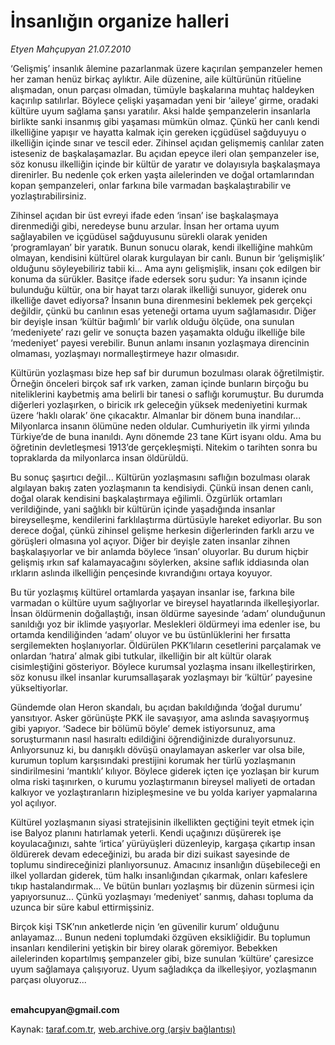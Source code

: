 # İnsanlığın organize halleri

*Etyen Mahçupyan 21.07.2010*

<div class="yazi"><p>‘Gelişmiş’ insanlık âlemine pazarlanmak üzere kaçırılan şempanzeler hemen her zaman henüz birkaç aylıktır. Aile düzenine, aile kültürünün ritüeline alışmadan, onun parçası olmadan, tümüyle başkalarına muhtaç haldeyken kaçırılıp satılırlar. Böylece çelişki yaşamadan yeni bir ‘aileye’ girme, oradaki kültüre uyum sağlama şansı yaratılır. Aksi halde şempanzelerin insanlarla birlikte sanki insanmış gibi yaşaması mümkün olmaz. Çünkü her canlı kendi ilkelliğine yapışır ve hayatta kalmak için gereken içgüdüsel sağduyuyu o ilkelliğin içinde sınar ve tescil eder. Zihinsel açıdan gelişmemiş canlılar zaten isteseniz de başkalaşamazlar. Bu açıdan epeyce ileri olan şempanzeler ise, söz konusu ilkelliğin içinde bir kültür de yaratır ve dolayısıyla başkalaşmaya direnirler. Bu nedenle çok erken yaşta ailelerinden ve doğal ortamlarından kopan şempanzeleri, onlar farkına bile varmadan başkalaştırabilir ve yozlaştırabilirsiniz.</p>
<p>Zihinsel açıdan bir üst evreyi ifade eden ‘insan’ ise başkalaşmaya direnmediği gibi, neredeyse bunu arzular. İnsan her ortama uyum sağlayabilen ve içgüdüsel sağduyusunu sürekli olarak yeniden ‘programlayan’ bir yaratık. Bunun sonucu olarak, kendi ilkelliğine mahkûm olmayan, kendisini kültürel olarak kurgulayan bir canlı. Bunun bir ‘gelişmişlik’ olduğunu söyleyebiliriz tabii ki... Ama aynı gelişmişlik, insanı çok edilgen bir konuma da sürükler. Basitçe ifade edersek soru şudur: Ya insanın içinde bulunduğu kültür, ona bir hayat tarzı olarak ilkelliği sunuyor, giderek onu ilkelliğe davet ediyorsa? İnsanın buna direnmesini beklemek pek gerçekçi değildir, çünkü bu canlının esas yeteneği ortama uyum sağlamasıdır. Diğer bir deyişle insan ‘kültür bağımlı’ bir varlık olduğu ölçüde, ona sunulan ‘medeniyete’ razı gelir ve sonuçta bazen yaşamakta olduğu ilkelliğe bile ‘medeniyet’ payesi verebilir. Bunun anlamı insanın yozlaşmaya direncinin olmaması, yozlaşmayı normalleştirmeye hazır olmasıdır. </p>
<p>Kültürün yozlaşması bize hep saf bir durumun bozulması olarak öğretilmiştir. Örneğin önceleri birçok saf ırk varken, zaman içinde bunların birçoğu bu niteliklerini kaybetmiş ama belirli bir tanesi o saflığı korumuştur. Bu durumda diğerleri yozlaşırken, o biricik ırk geleceğin yüksek medeniyetini kurmak üzere ‘haklı olarak’ öne çıkacaktır. Almanlar bir dönem buna inandılar... Milyonlarca insanın ölümüne neden oldular. Cumhuriyetin ilk yirmi yılında Türkiye’de de buna inanıldı. Aynı dönemde 23 tane Kürt isyanı oldu. Ama bu öğretinin devletleşmesi 1913’de gerçekleşmişti. Nitekim o tarihten sonra bu topraklarda da milyonlarca insan öldürüldü. </p>
<p>Bu sonuç şaşırtıcı değil... Kültürün yozlaşmasını saflığın bozulması olarak algılayan bakış zaten yozlaşmanın ta kendisiydi. Çünkü insan denen canlı, doğal olarak kendisini başkalaştırmaya eğilimli. Özgürlük ortamları verildiğinde, yani sağlıklı bir kültürün içinde yaşadığında insanlar bireyselleşme, kendilerini farklılaştırma dürtüsüyle hareket ediyorlar. Bu son derece doğal, çünkü zihinsel gelişme herkesin diğerlerinden farklı arzu ve görüşleri olmasına yol açıyor. Diğer bir deyişle zaten insanlar zihnen başkalaşıyorlar ve bir anlamda böylece ‘insan’ oluyorlar. Bu durum hiçbir gelişmiş ırkın saf kalamayacağını söylerken, aksine saflık iddiasında olan ırkların aslında ilkelliğin pençesinde kıvrandığını ortaya koyuyor.</p>
<p>Bu tür yozlaşmış kültürel ortamlarda yaşayan insanlar ise, farkına bile varmadan o kültüre uyum sağlıyorlar ve bireysel hayatlarında ilkelleşiyorlar. İnsan öldürmenin doğallaştığı, insan öldürme sayesinde ‘adam’ olunduğunun sanıldığı yoz bir iklimde yaşıyorlar. Meslekleri öldürmeyi ima edenler ise, bu ortamda kendiliğinden ‘adam’ oluyor ve bu üstünlüklerini her fırsatta sergilemekten hoşlanıyorlar. Öldürülen PKK’lıların cesetlerini parçalamak ve onlardan ‘hatıra’ almak gibi tutkular, ilkelliğin bir alt kültür olarak cisimleştiğini gösteriyor. Böylece kurumsal yozlaşma insanı ilkelleştirirken, söz konusu ilkel insanlar kurumsallaşarak yozlaşmayı bir ‘kültür’ payesine yükseltiyorlar.</p>
<p>Gündemde olan Heron skandalı, bu açıdan bakıldığında ‘doğal durumu’ yansıtıyor. Asker görünüşte PKK ile savaşıyor, ama aslında savaşıyormuş gibi yapıyor. ‘Sadece bir bölümü böyle’ demek istiyorsunuz, ama soruşturmanın nasıl hasıraltı edildiğini öğrendiğinizde duralıyorsunuz. Anlıyorsunuz ki, bu danışıklı dövüşü onaylamayan askerler var olsa bile, kurumun toplum karşısındaki prestijini korumak her türlü yozlaşmanın sindirilmesini ‘mantıklı’ kılıyor. Böylece giderek içten içe yozlaşan bir kurum olma riski taşınırken, o kurumu yozlaştırmanın bireysel maliyeti de ortadan kalkıyor ve yozlaştıranların hizipleşmesine ve bu yolda kariyer yapmalarına yol açılıyor. </p>
<p>Kültürel yozlaşmanın siyasi stratejisinin ilkellikten geçtiğini teyit etmek için ise Balyoz planını hatırlamak yeterli. Kendi uçağınızı düşürerek işe koyulacağınızı, sahte ‘irtica’ yürüyüşleri düzenleyip, kargaşa çıkartıp insan öldürerek devam edeceğinizi, bu arada bir dizi suikast sayesinde de toplumu sindireceğinizi planlıyorsunuz. Amacınız insanlığın düşebileceği en ilkel yollardan giderek, tüm halkı insanlığından çıkarmak, onları kafeslere tıkıp hastalandırmak... Ve bütün bunları yozlaşmış bir düzenin sürmesi için yapıyorsunuz... Çünkü yozlaşmayı ‘medeniyet’ sanmış, dahası topluma da uzunca bir süre kabul ettirmişsiniz. </p>
<p>Birçok kişi TSK’nın anketlerde niçin ‘en güvenilir kurum’ olduğunu anlayamaz... Bunun nedeni toplumdaki özgüven eksikliğidir. Bu toplumun insanları kendilerini yetişkin bir birey olarak göremiyor. Bebekken ailelerinden kopartılmış şempanzeler gibi, bize sunulan ‘kültüre’ çaresizce uyum sağlamaya çalışıyoruz. Uyum sağladıkça da ilkelleşiyor, yozlaşmanın parçası oluyoruz... </p>
<p><b><br/>emahcupyan@gmail.com</b></p></div>

Kaynak: [taraf.com.tr](http://www.taraf.com.tr:80/etyen-mahcupyan/makale-insanligin-organize-halleri.htm), [web.archive.org (arşiv bağlantısı)](http://web.archive.org/web/20100723004820/http://www.taraf.com.tr:80/etyen-mahcupyan/makale-insanligin-organize-halleri.htm)
